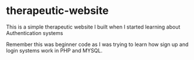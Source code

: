 # therapeutic-website
This is a simple therapeutic website I built when I started learning about Authentication systems

Remember this was beginner code as I was trying to learn how sign up and login systems work in PHP and MYSQL. 
